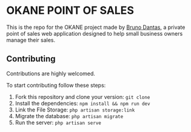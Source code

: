 # OKANE POINT OF SALES

This is the repo for the OKANE project made by [Bruno Dantas](https://burunor.github.io), a private point of sales
web application designed to help small business owners manage their sales.

## Contributing
Contributions are highly welcomed.

To start contributing follow these steps:
1. Fork this repository and clone your version: `git clone`
1. Install the dependencies: `npm install && npm run dev`
1. Link the File Storage: `php artisan storage:link` 
1. Migrate the database: `php artisan migrate`
1. Run the server: `php artisan serve`

